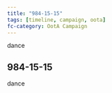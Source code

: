 ```yaml
---
title: "984-15-15"
tags: [timeline, campaign, oota]
fc-category: OotA Campaign
---
```

<span class='ob-timelines'
	data-date='984-15-15-00'
	data-title='Campaign: NAGA Adventures'
	data-class='orange'> dance </span>
## 984-15-15
dance
